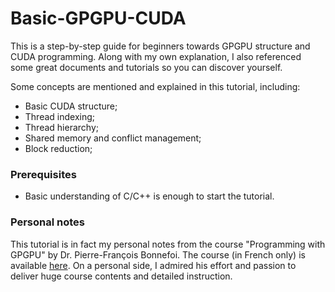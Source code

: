 # Basic-GPGPU-CUDA

This is a step-by-step guide for beginners towards GPGPU structure and CUDA programming. Along with my own explanation, I also referenced some great documents and tutorials so you can discover yourself.

Some concepts are mentioned and explained in this tutorial, including:

* Basic CUDA structure;
* Thread indexing;
* Thread hierarchy;
* Shared memory and conflict management;
* Block reduction;

### Prerequisites

* Basic understanding of C/C++ is enough to start the tutorial.

### Personal notes

>>
This tutorial is in fact my personal notes from the course "Programming with GPGPU" by Dr. Pierre-François Bonnefoi. The course (in French only) is available [here](https://p-fb.net/master-1/gpgpu.html). On a personal side, I admired his effort and passion to deliver huge course contents and detailed instruction.
